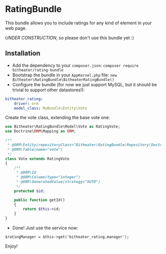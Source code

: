 RatingBundle
============

This bundle allows you to include ratings for any kind of element in your web page.

*UNDER CONSTRUCTION*, so please don't use this bundle yet :)

Installation
------------

* Add the dependency to your `composer.json`: `composer require bitheater/rating-bundle`
* Bootstrap the bundle in your `AppKernel.php` file: `new Bitheater\RatingBundle\BitheaterRatingBundle()`
* Configure the bundle (for now we just support MySQL, but it should be trivial to support other datastores!):

```yml
bitheater_rating:
    driver: orm
    model_class: MyBundle\Entity\Vote
```

Create the vote class, extending the base vote one:

```php
use Bitheater\RatingBundle\Model\Vote as RatingVote;
use Doctrine\ORM\Mapping as ORM;

/**
 * @ORM\Entity(repositoryClass="Bitheater\RatingBundle\Repository\Doctrine\ORMRepository")
 * @ORM\Table(name="vote")
 */
class Vote extends RatingVote
{
    /**
     * @ORM\Id
     * @ORM\Column(type="integer")
     * @ORM\GeneratedValue(strategy="AUTO")
     */
    protected $id;

    public function getId()
    {
        return $this->id;
    }
}
```

* Done! Just use the service now:

`$ratingManager = $this->get('bitheater_rating.manager');`

Enjoy!

